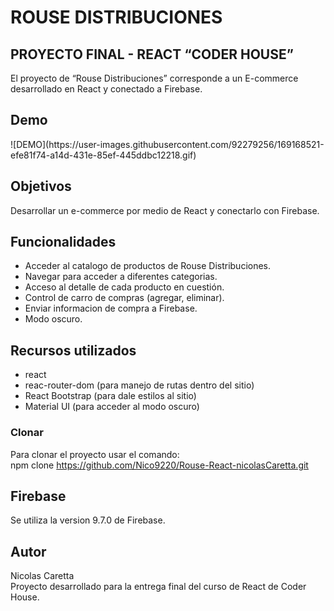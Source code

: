 <h1 class="code-line" data-line-start=0 data-line-end=1 ><a id="ROUSE_DISTRIBUCIONES_0"></a>ROUSE DISTRIBUCIONES</h1>
<h2 class="code-line" data-line-start=1 data-line-end=2 ><a id="PROYECTO_FINAL__REACT__CODER_HOUSE_1"></a>PROYECTO FINAL - REACT  “CODER HOUSE”</h2>
<p class="has-line-data" data-line-start="4" data-line-end="5">El proyecto de “Rouse Distribuciones” corresponde a un E-commerce desarrollado en React y conectado a Firebase.</p>
<h2 class="code-line" data-line-start=6 data-line-end=7 ><a id="Demo_6"></a>Demo</h2>
![DEMO](https://user-images.githubusercontent.com/92279256/169168521-efe81f74-a14d-431e-85ef-445ddbc12218.gif)


<h2 class="code-line" data-line-start=8 data-line-end=9 ><a id="Objetivos_8"></a>Objetivos</h2>
<p class="has-line-data" data-line-start="9" data-line-end="10">Desarrollar un e-commerce por medio de React y conectarlo con Firebase.</p>
<h2 class="code-line" data-line-start=11 data-line-end=12 ><a id="Funcionalidades_11"></a>Funcionalidades</h2>
<ul>
<li class="has-line-data" data-line-start="12" data-line-end="13">Acceder al catalogo de productos de Rouse Distribuciones.</li>
<li class="has-line-data" data-line-start="13" data-line-end="14">Navegar para acceder a diferentes categorias.</li>
<li class="has-line-data" data-line-start="14" data-line-end="15">Acceso al detalle de cada producto en cuestión.</li>
<li class="has-line-data" data-line-start="15" data-line-end="16">Control de carro de compras (agregar, eliminar).</li>
<li class="has-line-data" data-line-start="16" data-line-end="17">Enviar informacion de compra a Firebase.</li>
<li class="has-line-data" data-line-start="17" data-line-end="19">Modo oscuro.</li>
</ul>
<h2 class="code-line" data-line-start=19 data-line-end=20 ><a id="Recursos_utilizados_19"></a>Recursos utilizados</h2>
<ul>
<li class="has-line-data" data-line-start="20" data-line-end="21">react</li>
<li class="has-line-data" data-line-start="21" data-line-end="22">reac-router-dom (para manejo de rutas dentro del sitio)</li>
<li class="has-line-data" data-line-start="22" data-line-end="23">React Bootstrap (para dale estilos al sitio)</li>
<li class="has-line-data" data-line-start="23" data-line-end="25">Material UI (para acceder al modo oscuro)</li>
</ul>
<h3 class="code-line" data-line-start=25 data-line-end=26 ><a id="Clonar_25"></a>Clonar</h3>
<p class="has-line-data" data-line-start="26" data-line-end="28">Para clonar el proyecto usar el comando:<br>
npm clone <a href="https://github.com/Nico9220/Rouse-React-nicolasCaretta.git">https://github.com/Nico9220/Rouse-React-nicolasCaretta.git</a></p>
<h2 class="code-line" data-line-start=29 data-line-end=30 ><a id="Firebase_29"></a>Firebase</h2>
<p class="has-line-data" data-line-start="30" data-line-end="31">Se utiliza la version 9.7.0 de Firebase.</p>
<h2 class="code-line" data-line-start=32 data-line-end=33 ><a id="Autor_32"></a>Autor</h2>
<p class="has-line-data" data-line-start="33" data-line-end="35">Nicolas Caretta<br>
Proyecto desarrollado para la entrega final del curso de React de Coder House.</p>
